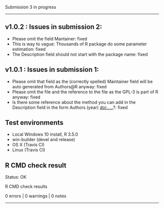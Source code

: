 Submission 3 in progress

----------------------------------------------------------------

## v1.0.2 : Issues in submission 2:

* Please omit the field Mantainer: fixed
* This is way to vague: Thousands of R package do some parameter estimation: fixed
* The Description field should not start with the package name: fixed

## v1.0.1 : Issues in submission 1:

* Please omit that field as the (correctly spelled) Maintainer field will
  be auto generated from Authors@R anyway: fixed
* Please omit the file and the reference to the file as the GPL-3 is part
  of R anyway: fixed
* Is there some reference about the method you can add in the Description 
  field in the form Authors (year) <doi:.....>?: fixed

## Test environments

* Local Windows 10 install, R 3.5.0
* win-builder (devel and release)
* OS X (Travis CI)
* Linux (Travis CI)

## R CMD check result

Status: OK

R CMD check results

0 errors | 0 warnings | 0 notes

----------------------------------------------------------------
